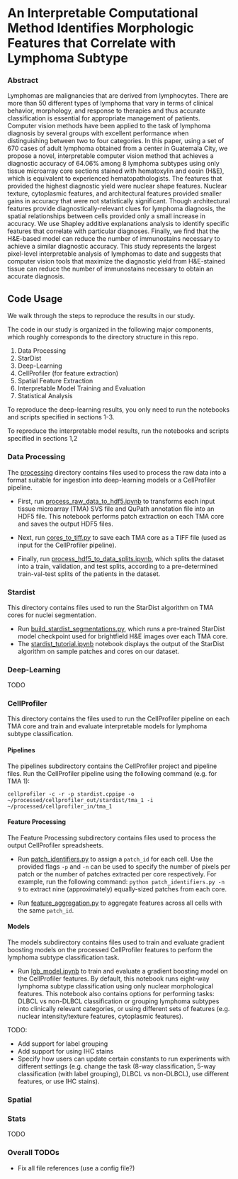 # An Interpretable Computational Method Identifies Morphologic Features that Correlate with Lymphoma Subtype

### Abstract

Lymphomas are malignancies that are derived from lymphocytes. There are more than 50 different types of lymphoma that vary in terms of clinical behavior, morphology, and response to therapies and thus accurate classification is essential for appropriate management of patients. Computer vision methods have been applied to the task of lymphoma diagnosis by several groups with excellent performance when distinguishing between two to four categories. In this paper, using a set of 670 cases of adult lymphoma obtained from a center in Guatemala City, we propose a novel, interpretable computer vision method that achieves a diagnostic accuracy of 64.06% among 8 lymphoma subtypes using only tissue microarray core sections stained with hematoxylin and eosin (H&E), which is equivalent to experienced hematopathologists. The features that provided the highest diagnostic yield were nuclear shape features. Nuclear texture, cytoplasmic features, and architectural features provided smaller gains in accuracy that were not statistically significant. Though architectural features provide diagnostically-relevant clues for lymphoma diagnosis, the spatial relationships between cells provided only a small increase in accuracy. We use Shapley additive explanations analysis to identify specific features that correlate with particular diagnoses. Finally, we find that the H&E-based model can reduce the number of immunostains necessary to achieve a similar diagnostic accuracy. This study represents the largest pixel-level interpretable analysis of lymphomas to date and suggests that computer vision tools that maximize the diagnostic yield from H&E-stained tissue can reduce the number of immunostains necessary to obtain an accurate diagnosis. 

## Code Usage

We walk through the steps to reproduce the results in our study.

The code in our study is organized in the following major components, which roughly corresponds to the directory structure in this repo.

1. Data Processing
2. StarDist
3. Deep-Learning
4. CellProfiler (for feature extraction)
5. Spatial Feature Extraction
6. Interpretable Model Training and Evaluation
7. Statistical Analysis

To reproduce the deep-learning results, you only need to run the notebooks and scripts specified in sections 1-3.

To reproduce the interpretable model results, run the notebooks and scripts specified in sections 1,2

### Data Processing

The [processing](https://github.com/stanfordmlgroup/lymphoma-ml/tree/main/processing) directory contains files used to process the raw data into a format suitable for ingestion into deep-learning models or a CellProfiler pipeline.

- First, run [process_raw_data_to_hdf5.ipynb](https://github.com/stanfordmlgroup/lymphoma-ml/blob/main/processing/process_raw_data_to_hdf5.ipynb) to transforms each input tissue microarray (TMA) SVS file and QuPath annotation file into an HDF5 file. This notebook performs patch extraction on each TMA core and saves the output HDF5 files.

- Next, run [cores_to_tiff.py](https://github.com/stanfordmlgroup/lymphoma-ml/blob/main/processing/cores_to_tiff.py) to save each TMA core as a TIFF file (used as input for the CellProfiler pipeline). 

- Finally, run [process_hdf5_to_data_splits.ipynb](https://github.com/stanfordmlgroup/lymphoma-ml/blob/main/processing/process_hdf5_to_data_splits.ipynb), which splits the dataset into a train, validation, and test splits, according to a pre-determined train-val-test splits of the patients in the dataset.

### Stardist

This directory contains files used to run the StarDist algorithm on TMA cores for nuclei segmentation.

- Run [build_stardist_segmentations.py](https://github.com/stanfordmlgroup/lymphoma-ml/blob/main/stardist/build_stardist_segmentations.py), which runs a pre-trained StarDist model checkpoint used for brightfield H&E images over each TMA core.
- The [stardist_tutorial.ipynb](https://github.com/stanfordmlgroup/lymphoma-ml/blob/main/stardist/stardist_tutorial.ipynb) notebook displays the output of the StarDist algorithm on sample patches and cores on our dataset.

### Deep-Learning

TODO

### CellProfiler

This directory contains the files used to run the CellProfiler pipeline on each TMA core and train and evaluate interpretable models for lymphoma subtype classification.

#### Pipelines

The pipelines subdirectory contains the CellProfiler project and pipeline files. Run the CellProfiler pipeline using the following command (e.g. for TMA 1):

`cellprofiler -c -r -p stardist.cppipe -o ~/processed/cellprofiler_out/stardist/tma_1 -i ~/processed/cellprofiler_in/tma_1`

#### Feature Processing

The Feature Processing subdirectory contains files used to process the output CellProfiler spreadsheets.

- Run [patch_identifiers.py](https://github.com/stanfordmlgroup/lymphoma-ml/blob/main/cellprofiler/feature_processing/patch_identifiers.py) to assign a `patch_id` for each cell. Use the provided flags `-p` and `-n` can be used to specify the number of pixels per patch or the number of patches extracted per core respectively. For example, run the following command: `python patch_identifiers.py -n 9` to extract nine (approximately) equally-sized patches from each core.

- Run [feature_aggregation.py](https://github.com/stanfordmlgroup/lymphoma-ml/blob/main/cellprofiler/feature_processing/feature_aggregation.py) to aggregate features across all cells with the same `patch_id`. 

#### Models

The models subdirectory contains files used to train and evaluate gradient boosting models on the processed CellProfiler features to perform the lymphoma subtype classification task.

- Run [lgb_model.ipynb](https://github.com/stanfordmlgroup/lymphoma-ml/blob/main/cellprofiler/models/lgb_model.ipynb) to train and evaluate a gradient boosting model on the CellProfiler features. By default, this notebook runs eight-way lymphoma subtype classification using only nuclear morphological features. This notebook also contains options for performing tasks: DLBCL vs non-DLBCL classification or grouping lymphoma subtypes into clinically relevant categories, or using different sets of features (e.g. nuclear intensity/texture features, cytoplasmic features).

TODO: 
- Add support for label grouping
- Add support for using IHC stains
- Specify how users can update certain constants to run experiments with different settings (e.g. change the task (8-way classification, 5-way classification (with label grouping), DLBCL vs non-DLBCL), use different features, or use IHC stains).

### Spatial

### Stats

TODO

### Overall TODOs

- Fix all file references (use a config file?) 
